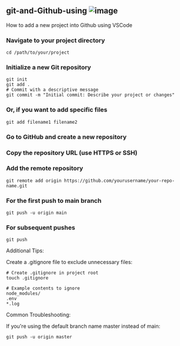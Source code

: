 ## git-and-Github-using ![image](https://github.com/user-attachments/assets/ff1c56d2-8d56-4b93-9b3f-100a7fe90ff1)

How to add a new project into Github using VSCode
### Navigate to your project directory
```
cd /path/to/your/project
```

### Initialize a new Git repository
```
git init
git add .
# Commit with a descriptive message
git commit -m "Initial commit: Describe your project or changes"
```
### Or, if you want to add specific files
```
git add filename1 filename2
```
### Go to GitHub and create a new repository
### Copy the repository URL (use HTTPS or SSH)

### Add the remote repository
```
git remote add origin https://github.com/yourusername/your-repo-name.git
```

### For the first push to main branch
```
git push -u origin main
```
### For subsequent pushes
```
git push
```

Additional Tips:

Create a .gitignore file to exclude unnecessary files:
```
# Create .gitignore in project root
touch .gitignore

# Example contents to ignore
node_modules/
.env
*.log
```

Common Troubleshooting:

If you're using the default branch name master instead of main:
```
git push -u origin master
```

